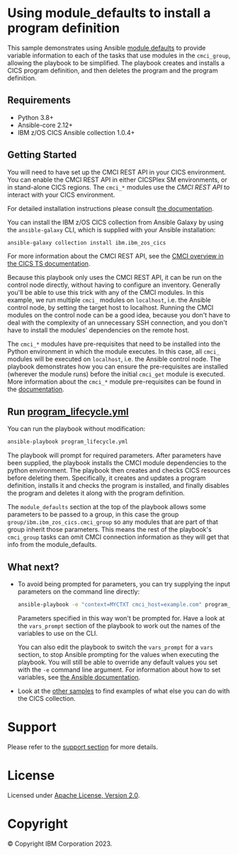 # Using module_defaults to install a program definition

This sample demonstrates using Ansible [module defaults](https://docs.ansible.com/ansible/latest/playbook_guide/playbooks_module_defaults.html) to provide variable information to each of the tasks that use modules in the `cmci_group`, allowing the playbook to be simplified. The playbook creates and installs a CICS program definition, and then deletes the program and the program definition.

## Requirements

- Python 3.8+
- Ansible-core 2.12+
- IBM z/OS CICS Ansible collection 1.0.4+

## Getting Started

You will need to have set up the CMCI REST API in your CICS environment. You
can enable the CMCI REST API in either CICSPlex SM environments, or in
stand-alone CICS regions. The `cmci_*` modules use the *CMCI REST API* to
interact with your CICS environment.

For detailed installation instructions please consult
[the documentation](https://ibm.github.io/z_ansible_collections_doc/installation/installation.html).

You can install the IBM z/OS CICS collection from Ansible Galaxy by using the
`ansible-galaxy` CLI, which is supplied with your Ansible installation:

```bash
ansible-galaxy collection install ibm.ibm_zos_cics
```

For more information about the CMCI REST API, see the
[CMCI overview in the CICS TS documentation](https://www.ibm.com/docs/en/cics-ts/latest?topic=fundamentals-cics-management-client-interface-cmci).

Because this playbook only uses the CMCI REST API, it can be run on the control node directly, without having to
configure an inventory. Generally you'll be able to use this trick with any of the CMCI modules. In this example, we
run multiple `cmci_` modules on `localhost`, i.e. the Ansible control node, by setting the target host to localhost.
Running the CMCI modules on the control node can be a good idea, because you don't have to deal with the complexity of
an unnecessary SSH connection, and you don't have to install the modules' dependencies on the remote host.

The `cmci_*` modules have pre-requisites that need to be installed into the Python environment in which the module
executes. In this case, all `cmci_` modules will be executed on `localhost`, i.e. the Ansible control
node. The playbook demonstrates how you can ensure the pre-requisites are installed (wherever the module runs) before
the initial `cmci_get` module is executed. More information about the `cmci_*` module pre-requisites can be found in the
[documentation](https://ibm.github.io/z_ansible_collections_doc/ibm_zos_cics/docs/source/requirements_managed.html).

## Run [program_lifecycle.yml](program_lifecycle.yml)

You can run the playbook without modification:

```bash
ansible-playbook program_lifecycle.yml
````

The playbook will prompt for required parameters. After parameters have been supplied, the playbook installs the
CMCI module dependencies to the python environment. The playbook then creates and checks CICS resources before deleting them. Specifically, it creates and updates a program definition, installs it and checks the program is installed, and finally disables the program and deletes it along with the program definition.

The `module_defaults` section at the top of the playbook allows some parameters to be passed to a group, in this case the group `group/ibm.ibm_zos_cics.cmci_group` so any modules that are part of that group inherit those parameters. This means the rest of the playbook's `cmci_group` tasks can omit CMCI connection information as they will get that info from the module_defaults.

## What next?

- To avoid being prompted for parameters, you can try supplying the input parameters on the command line directly:

  ```bash
  ansible-playbook -e "context=MYCTXT cmci_host=example.com" program_lifecycle.yml
  ```
  
  Parameters specified in this way won't be prompted for. Have a look at the `vars_prompt` section of the playbook to
  work out the names of the variables to use on the CLI.

  You can also edit the playbook to switch the `vars_prompt` for a `vars` section, to stop Ansible prompting for the
  values when executing the playbook. You will still be able to override any default values you set with the `-e`
  command line argument. For information about how to set variables, see
  [the Ansible documentation](https://docs.ansible.com/ansible/latest/user_guide/playbooks_variables.html).

- Look at the [other samples](../..) to find examples of what else you can do with the CICS collection.

# Support

Please refer to the [support section](../../../../README.md/#support) for more details.

# License

Licensed under [Apache License, Version 2.0](https://opensource.org/licenses/Apache-2.0).

# Copyright

© Copyright IBM Corporation 2023.
